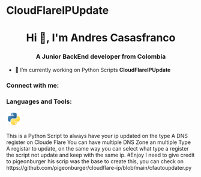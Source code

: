 # CloudFlareIPUpdate
<h1 align="center">Hi 👋, I'm Andres Casasfranco</h1>
<h3 align="center">A Junior BackEnd developer from Colombia</h3>

- 🔭 I’m currently working on Python Scripts **CloudFlareIPUpdate**

<h3 align="left">Connect with me:</h3>
<p align="left">
</p>

<h3 align="left">Languages and Tools:</h3>
<p align="left"> <a href="https://www.python.org" target="_blank" rel="noreferrer"> <img src="https://raw.githubusercontent.com/devicons/devicon/master/icons/python/python-original.svg" alt="python" width="40" height="40"/> </a> </p>
This is a Python Script to always have your ip updated on the type A DNS register on Cloude Flare
You can have multiple DNS Zone an multiple Type A registar to update, on the same way you can select what type a register the script not update and keep with the same ip.
#Enjoy
I need to give credit to pigeonburger his scrip was the base to create this, you can check on https://github.com/pigeonburger/cloudflare-ip/blob/main/cfautoupdater.py
